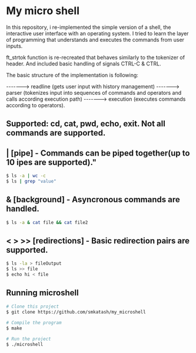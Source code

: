 # My micro shell

In this repository, i re-implemented the simple version of a shell, the interactive user interface with an operating system. I tried to learn the layer of programming that understands and executes the commands from user inputs.

ft_strtok function is re-recreated that behaves similarly to the tokenizer of <cstring> header. And included basic handling of signals CTRL-C & CTRL\.

The basic structure of the implementation is following:

-------> readline (gets user input with history management)
-------> parser (tokenizes input into sequences of commands and operators and calls according execution path)
-------> execution (executes commands according to operators).


## Supported: cd, cat, pwd, echo, exit. Not all commands are supported. ##
## | [pipe] - Commands can be piped together(up to 10 ipes are supported)." ##
```bash
$ ls -a | wc -c
$ ls | grep "value"
```
## & [background] - Asyncronous commands are handled. ##
```bash
$ ls -a & cat file && cat file2
```

## < > >> [redirections] - Basic redirection pairs are supported. ##
```bash
$ ls -la > fileOutput
$ ls >> file 
$ echo hi < file
```
         
## Running microshell ##
```bash
# Clone this project
$ git clone https://github.com/smkatash/my_microshell
         
# Compile the program
$ make

# Run the project
$ ./microshell

```
